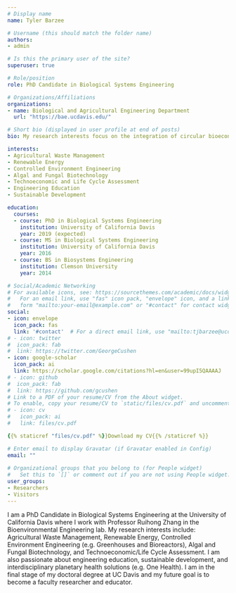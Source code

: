 ```yaml
---
# Display name
name: Tyler Barzee

# Username (this should match the folder name)
authors:
- admin

# Is this the primary user of the site?
superuser: true

# Role/position
role: PhD Candidate in Biological Systems Engineering

# Organizations/Affiliations
organizations:
- name: Biological and Agricultural Engineering Department
  url: "https://bae.ucdavis.edu/"

# Short bio (displayed in user profile at end of posts)
bio: My research interests focus on the integration of circular bioeconomy concepts in renewable energy and agriculture

interests:
- Agricultural Waste Management 
- Renewable Energy
- Controlled Environment Engineering
- Algal and Fungal Biotechnology
- Technoeconomic and Life Cycle Assessment
- Engineering Education
- Sustainable Development

education:
  courses:
  - course: PhD in Biological Systems Engineering
    institution: University of California Davis
    year: 2019 (expected)
  - course: MS in Biological Systems Engineering
    institution: University of California Davis
    year: 2016
  - course: BS in Biosystems Engineering
    institution: Clemson University
    year: 2014

# Social/Academic Networking
# For available icons, see: https://sourcethemes.com/academic/docs/widgets/#icons
#   For an email link, use "fas" icon pack, "envelope" icon, and a link in the
#   form "mailto:your-email@example.com" or "#contact" for contact widget.
social:
- icon: envelope
  icon_pack: fas
  link: '#contact'  # For a direct email link, use "mailto:tjbarzee@ucdavis.edu".
# - icon: twitter
#  icon_pack: fab
#  link: https://twitter.com/GeorgeCushen
- icon: google-scholar
  icon_pack: ai
  link: https://scholar.google.com/citations?hl=en&user=99upI5QAAAAJ
# - icon: github
#  icon_pack: fab
#  link: https://github.com/gcushen
# Link to a PDF of your resume/CV from the About widget.
# To enable, copy your resume/CV to `static/files/cv.pdf` and uncomment the lines below.  
# - icon: cv
#   icon_pack: ai
#   link: files/cv.pdf

{{% staticref "files/cv.pdf" %}}Download my CV{{% /staticref %}}

# Enter email to display Gravatar (if Gravatar enabled in Config)
email: ""
  
# Organizational groups that you belong to (for People widget)
#   Set this to `[]` or comment out if you are not using People widget.  
user_groups:
- Researchers
- Visitors
---
```


I am a PhD Candidate in Biological Systems Engineering at the University of California Davis where I work with Professor Ruihong Zhang in the Bioenvironmental Engineering lab. My  research interests include: Agricultural Waste Management, Renewable Energy, Controlled Environment Engineering (e.g. Greenhouses and Bioreactors), Algal and Fungal Biotechnology, and Technoeconomic/Life Cycle Assessment. I am also passionate about engineering education, sustainable development, and interdisciplinary planetary health solutions (e.g. One Health). I am in the final stage of my doctoral degree at UC Davis and my future goal is to become a faculty researcher and educator.
